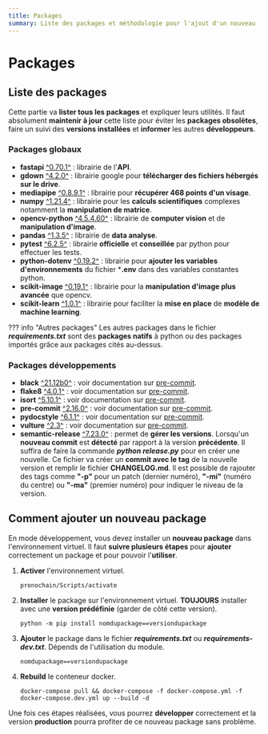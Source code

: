 ```yaml
---
title: Packages
summary: Liste des packages et méthodologie pour l'ajout d'un nouveau
---
```


# Packages

## Liste des packages

Cette partie va **lister tous les packages** et expliquer leurs utilités. Il faut absolument **maintenir à jour** cette liste pour éviter les **packages obsolètes**, faire un suivi des **versions installées** et **informer** les autres **développeurs**.

### Packages globaux

- **fastapi** [^0.70.1^](https://fastapi.tiangolo.com/) : librairie de l'**API**.
- **gdown** [^4.2.0^](https://github.com/wkentaro/gdown) : librairie google pour **télécharger des fichiers hébergés sur le drive**.
- **mediapipe** [^0.8.9.1^](https://mediapipe.dev/) : librairie pour **récupérer 468 points d'un visage**.
- **numpy** [^1.21.4^](https://numpy.org/) : librairie pour les **calculs scientifiques** complexes notamment la **manipulation de matrice**.
- **opencv-python** [^4.5.4.60^](https://opencv.org/) : librairie de **computer vision** et de **manipulation d'image**.
- **pandas** [^1.3.5^](https://pandas.pydata.org/) : librairie de **data analyse**.
- **pytest** [^6.2.5^](https://docs.pytest.org/en/6.2.x/) : librairie **officielle** et **conseillée** par python pour effectuer les tests.
- **python-dotenv** [^0.19.2^](https://pypi.org/project/python-dotenv/) : librairie pour **ajouter les variables d'environnements** du fichier ***.env** dans des variables constantes python.
- **scikit-image** [^0.19.1^](https://scikit-image.org/) : librairie pour la **manipulation d'image plus avancée** que opencv.
- **scikit-learn** [^1.0.1^](https://scikit-learn.org/stable/) : librairie pour faciliter la **mise en place** de **modèle de machine learning**.

??? info "Autres packages"
    Les autres packages dans le fichier ***requirements.txt*** sont des **packages natifs** à python ou des packages importés grâce aux packages cités au-dessus.

### Packages développements

- **black** [^21.12b0^]() : voir documentation sur [pre-commit](../configuration/pre_commit.md).
- **flake8** [^4.0.1^]() : voir documentation sur [pre-commit](../configuration/pre_commit.md).
- **isort** [^5.10.1^]() : voir documentation sur [pre-commit](../configuration/pre_commit.md).
- **pre-commit** [^2.16.0^]() : voir documentation sur [pre-commit](../configuration/pre_commit.md).
- **pydocstyle** [^6.1.1^]() : voir documentation sur [pre-commit](../configuration/pre_commit.md).
- **vulture** [^2.3^]() : voir documentation sur [pre-commit](../configuration/pre_commit.md).
- **semantic-release** [^7.23.0^]() : permet de **gérer les versions**. Lorsqu'un **nouveau commit** est **détecté** par rapport à la version **précédente**. Il suffira de faire la commande ***python release.py*** pour en créer une nouvelle. Ce fichier va créer un **commit avec le tag** de la nouvelle version et remplir le fichier **CHANGELOG.md**. Il est possible de rajouter des tags comme **"-p"** pour un patch (dernier numéro), **"-mi"** (numéro du centre) ou **"-ma"** (premier numéro) pour indiquer le niveau de la version.

## Comment ajouter un nouveau package

En mode développement, vous devez installer un **nouveau package** dans l'environnement virtuel. Il faut **suivre plusieurs étapes** pour **ajouter** correctement un package et pour pouvoir l'**utiliser**.

1. **Activer** l'environnement virtuel.
    ```shell
    pronochain/Scripts/activate
    ```


2. **Installer** le package sur l'environnement virtuel. **TOUJOURS** installer avec une **version prédéfinie** (garder de côté cette version).
    ```shell
    python -m pip install nomdupackage==versiondupackage
    ```

3. **Ajouter** le package dans le fichier ***requirements.txt*** ou ***requirements-dev.txt***. Dépends de l'utilisation du module.
    ```text
    nomdupackage==versiondupackage
    ```

4. **Rebuild** le conteneur docker.
    ```shell
    docker-compose pull && docker-compose -f docker-compose.yml -f docker-compose.dev.yml up --build -d
    ```

Une fois ces étapes réalisées, vous pourrez **développer** correctement et la version **production** pourra profiter de ce nouveau package sans problème.
